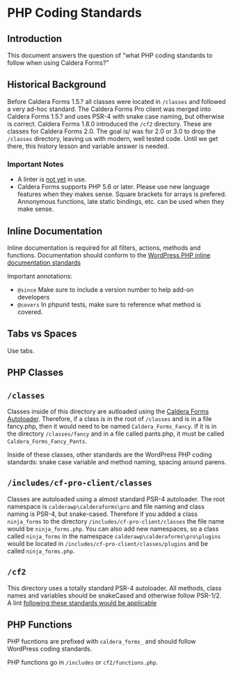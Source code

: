 # PHP Coding Standards

## Introduction
This document answers the question of "what PHP coding standards to follow when using Caldera Forms?" 

## Historical Background

Before Caldera Forms 1.5.? all classes were located in `/classes` and followed a very ad-hoc standard. The Caldera Forms Pro client was merged into Caldera Forms 1.5.? and uses PSR-4 with snake case naming, but otherwise is correct. Caldera Forms 1.8.0 introduced the `/cf2` directory. These are classes for Caldera Forms 2.0. The goal is/ was for 2.0 or 3.0 to drop the `/classes` directory, leaving us with modern, well tested code. Until we get there, this history lesson and variable answer is needed.

### Important Notes
* A linter is [not yet](https://github.com/CalderaWP/Caldera-Forms/issues/2207) in use.
* Caldera Forms supports PHP 5.6 or later. Please use new language features when they makes sense. Square brackets for arrays is prefered. Annonymous functions, late static bindings, etc. can be used when they make sense.

## Inline Documentation
Inline documentation is required for all filters, actions, methods and functions. Documentation should conform to the [WordPress PHP inline documentation standards](https://make.wordpress.org/core/handbook/best-practices/inline-documentation-standards/php/)

Important annotations:
  * `@since` Make sure to include a version number to help add-on developers
  * `@covers` In phpunit tests, make sure to reference what method is covered.
  
  
## Tabs vs Spaces
Use tabs.

## PHP Classes
## `/classes`
Classes inside of this directory are autloaded using the [Caldera Forms Autoloader](https://calderaforms.com/doc/using-caldera-forms-autoloader/). Therefore, if a class is in the root of `/classes` and is in a file fancy.php, then it would need to be named `Caldera_Forms_Fancy`. If it is in the directory `/classes/fancy` and in a file called pants.php, it must be called `Caldera_Forms_Fancy_Pants`.

Inside of these classes, other standards are the WordPress PHP coding standards: snake case variable and method naming, spacing around parens.

## `/includes/cf-pro-client/classes`
Classes are autoloaded using a almost standard PSR-4 autoloader. The root namespace is `calderawp\calderaforms\pro` and file naming and class naming is PSR-4, but snake-cased. Therefore if you added a class `ninja_forms` to the directory `/includes/cf-pro-client/classes` the file name would be `ninja_forms.php`. You can also add new namespaces, so a class called `ninja_forms` in the namespace `calderawp\calderaforms\pro\plugins` would be located in `/includes/cf-pro-client/classes/plugins` and be called `ninja_forms.php`.

## `/cf2`

This directory uses a totally standard PSR-4 autoloader. All methods, class names and variables should be snakeCased and otherwise follow PSR-1/2. A lint [following these standards would be applicable](https://github.com/CalderaWP/caldera/blob/master/php-packages/rest-api/phpcs.xml.dist)

## PHP Functions

PHP fucntions are prefixed with `caldera_forms_` and should follow WordPress coding standards.

PHP functions go in `/includes` or `cf2/functions.php`.

